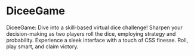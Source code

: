 # DiceeGame
DiceeGame: Dive into a skill-based virtual dice challenge! Sharpen your decision-making as two players roll the dice, employing strategy and probability. Experience a sleek interface with a touch of CSS finesse. Roll, play smart, and claim victory.
